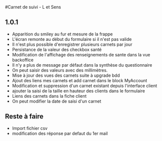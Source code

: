 #Carnet de suivi - L et Sens

## 1.0.1
* Apparition du smiley au fur et mesure de la frappe
* L'écran remonte au début du formulaire si il n'est pas valide
* Il n'est plus possible d'enregistrer plusieurs carnets par jour
* Persistance de la valeur des checkbox santé
* Modification de l'affichage des renseignements de sante dans la vue backoffice
* Il n'y a plus de message par défaut dans la synthèse du questionnaire
* On peut saisir des valeurs avec des millimètres.
* Mise à jour des vues des carnets suite à upgrade bdd
* Ajout des liens mes carnets et add carnet dans le block MyAccount
* Modification et suppression d'un carnet existant depuis l'interface client
* ajouter la saisi de la taille en hauteur des clients dans le formulaire
* Liens des carnets dans la fiche client
* On peut modifier la date de saisi d'un carnet

## Reste à faire
* Import fichier csv
* modification des réponse par defaut du 1er mail